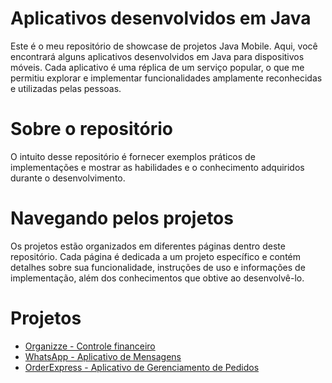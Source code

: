 # Aplicativos desenvolvidos em Java

Este é o meu repositório de showcase de projetos Java Mobile. Aqui, você encontrará alguns aplicativos desenvolvidos em Java para dispositivos móveis. Cada aplicativo é uma réplica de um serviço popular, o que me permitiu explorar e implementar funcionalidades amplamente reconhecidas e utilizadas pelas pessoas.

# Sobre o repositório

O intuito desse repositório é fornecer exemplos práticos de implementações e mostrar as habilidades e o conhecimento adquiridos durante o desenvolvimento.

# Navegando pelos projetos

Os projetos estão organizados em diferentes páginas dentro deste repositório. Cada página é dedicada a um projeto específico e contém detalhes sobre sua funcionalidade, instruções de uso e informações de implementação, além dos conhecimentos que obtive ao desenvolvê-lo.

# Projetos

- [Organizze - Controle financeiro](https://github.com/gabrieltangerina/ProjetosJavaMobile/blob/main/OrganizzeDocs/organizze.md)
- [WhatsApp - Aplicativo de Mensagens](https://github.com/gabrieltangerina/ProjetosJavaMobile/blob/main/WhatsAppDocs/WhatsApp.md)
- [OrderExpress - Aplicativo de Gerenciamento de Pedidos](https://github.com/gabrieltangerina/ProjetosJavaMobile/blob/main/OrderExpressDocs/OrderExpress.md)


